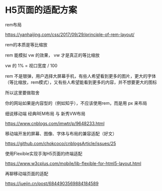# H5页面的适配方案



rem布局

https://yanhaijing.com/css/2017/09/29/principle-of-rem-layout/



rem的本质是等比缩放

rem 能模拟 vw 的效果， vw 才是真正的等比缩放

vw 的 1% = 视口宽度 / 100

rem 不是银弹，用户选择大屏幕手机，有些人希望看到更多的图片，更大的字体（等比缩放，rem模式），又有些人希望能看到更多的内容，并不想要更大的图标

所以这里要做取舍

你的网站如果是内容型的（例如知乎），不应该使用rem，而是用 px 来布局



细说移动端 经典REM布局 与 新秀VW布局

https://www.cnblogs.com/imwtr/p/9648233.html



移动端开发的屏幕、图像、字体与布局的兼容适配（好文）

https://github.com/chokcoco/cnblogsArticle/issues/25



 



使用Flexible实现手淘H5页面的终端适配

https://www.w3cplus.com/mobile/lib-flexible-for-html5-layout.html





再聊移动端页面的适配

https://juejin.cn/post/6844903569884184589

